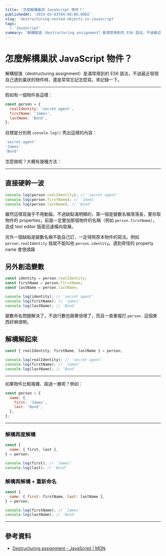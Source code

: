 ```yaml
---
title: '怎麼解構巢狀 JavaScript 物件？'
publishedAt: '2019-03-03T04:00:00.000Z'
slug: 'destructuring-nested-objects-in-javascript'
tags:
  - 'JavaScript'
summary: '解構賦值（destructuring assignment）是滿常用到的 ES6 語法，不過最近發現自己遇到巢狀的物件時，還是常常忘記怎麼寫。來記錄一下。'
---
```


# 怎麼解構巢狀 JavaScript 物件？

解構賦值（destructuring assignment）是滿常用到的 ES6 語法，不過最近發現自己遇到巢狀的物件時，還是常常忘記怎麼寫。來記錄一下。

---

假如有一個物件長這樣：

```javascript
const person = {
  realIdentity: 'secret agent',
  firstName: 'James',
  lastName: 'Bond',
};
```

目標是分別用 `console.log()` 秀出這樣的內容：

<!-- prettier-ignore-start -->
```javascript
'secret agent'
'James'
'Bond'
```
<!-- prettier-ignore-end -->

怎麼做呢？大概有幾種方法：

---

## 直接硬幹一波

```javascript
console.log(person.realIdentity); // 'secret agent'
console.log(person.firstName); // 'James'
console.log(person.lastName); // 'Bond'
```

雖然這樣寫幾乎不用動腦，不過缺點滿明顯的，第一個是變數名稱落落長，要存取物件的 properties，前面一定要加那個物件的名稱（例如 `person.firstName`），造成 text editor 版面迅速橫向發展。

另外一個缺點是變數名稱不能自己訂，一定得照原本物件的寫法。例如 `person.realIdentity` 我就不能叫他 `person.identity`。遇到奇怪的 property name 會很煩躁

## 另外創造變數

```javascript
const identity = person.realIdentity;
const firstName = person.firstName;
const lastName = person.lastName;

console.log(identity); // 'secret agent'
console.log(firstName); // 'James'
console.log(lastName); // 'Bond'
```

變數命名問題解決了，不過行數也跟著倍增了，而且一直重複打 `person.` 這個東西好麻煩啊。

## 解構解起來

```javascript
const { realIdentity, firstName, lastName } = person;

console.log(realIdentity); // 'secret agent'
console.log(firstName); // 'James'
console.log(lastName); // 'Bond'
```

---

如果物件比較複雜、超過一層呢？例如：

```javascript
const person = {
  name: {
    first: 'James',
    last: 'Bond',
  },
};
```

---

### 解構再度解構

```javascript
const {
  name: { first, last },
} = person;

console.log(first); // 'James'
console.log(last); // 'Bond'
```

### 解構再解構 + 重新命名

```javascript
const {
  name: { first: firstName, last: lastName },
} = person;

console.log(firstName); // 'James'
console.log(lastName); // 'Bond'
```

---

## 參考資料

- [Destructuring assignment - JavaScript | MDN](https://developer.mozilla.org/en-US/docs/Web/JavaScript/Reference/Operators/Destructuring_assignment)
